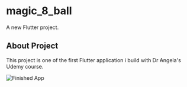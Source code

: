 # magic_8_ball

A new Flutter project.

## About Project

This project is one of the first Flutter application i build with Dr Angela's Udemy course.

![Finished App](https://github.com/londonappbrewery/Images/blob/master/8-ball-flutter-gif.gif)
